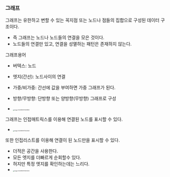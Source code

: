 ### 그래프

그래프는 유한하고 변할 수 있는 꼭지점 또는 노드나 점들의 집합으로 구성된 데이터 구조이다.

- 즉 그래프는 노드나 노드들의 연결을 모은 것이다.
- 노드들의 연결만 있고, 연결을 성멸하는 패턴은 존재하지 않는다.

그래프용어

- 버텍스: 노드

- 엣지(간선): 노드사이의 연결
- 가중/비가중: 간선에 값을 부여하면 가중 그래프가 된다.
- 방향/무방향: 단방향 또는 양방향(무방향) 그래프로 구성
- <img src="/Users/khg/Library/Application Support/typora-user-images/image-20220806172538803.png" alt="image-20220806172538803" style="zoom:25%;" />

그래프는 인접매트릭스를 이용해 연결된 노드를 표시할 수 있다.

- <img src="/Users/khg/Library/Application Support/typora-user-images/image-20220806173442542.png" alt="image-20220806173442542" style="zoom:25%;" />

또한 인접리스트를 이용해 연결이 된 노드만을 표시할 수 있다.

- 더적은 공간을 사용한다.
- 모든 엣지를 더빠르게 순회할수 있다.
- 허지만 특정 엣지를 확인하는데는 느리다.
- <img src="/Users/khg/Library/Application Support/typora-user-images/image-20220806174533202.png" alt="image-20220806174533202" style="zoom:25%;" />